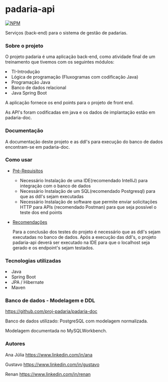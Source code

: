 # padaria-api
[![NPM](https://img.shields.io/npm/l/react)](https://github.com/proj-padaria/padaria-api/blob/main/LICENSE)


Serviços (back-end) para o sistema de gestão de padarias.

### Sobre o projeto

O projeto padaria é uma aplicação back-end, como atividade final de um treinamento que tivemos com os seguintes módulos:
<li>TI-Introdução
  <li>Lógica de programação (Fluxogramas com codificação Java)</li>
</li>
<li>Programação Java</li>
<li>Banco de dados relacional</li>
<li>Java Spring Boot</li>



  A aplicação fornece os end points para o projeto de front end. 

As API's foram codificadas em java e os dados de implantação estão em padaria-doc.

### Documentação

A documentação deste projeto e as ddl's para execução do banco de dados encontram-se em padaria-doc.


### Como usar 
 <!--ts-->
* [Pré-Requisitos](#pre-requisitos)
  
  - Necessário Instalação de uma IDE(recomendado IntelliJ) para integração com o banco de dados  
  - Necessário Instalação de um SQL(recomendado Postgresql) para que as ddl's sejam executadas  
  - Necessário Instalação de software que permite enviar solicitações HTTP para APIs (recomendado Postman) para que seja possível o teste dos end points
  <!--te-->

  <!--ts-->
* [Recomendações](#recomendações)
   
  Para  a conclusão dos testes do projeto é necessário que as ddl's sejam executadas no banco de dados.
  Após a execução das ddl's, o projeto padaria-api deverá ser executado na IDE para que o localhost seja gerado e os endpoint's sejam testados.
  
  <!--te-->

### Tecnologias utilizadas
<li>Java</li>
<li>Spring Boot</li>
<li>JPA / Hibernate</li>
<li>Maven</li>

### Banco de dados - Modelagem e DDL
https://github.com/proj-padaria/padaria-doc

Banco de dados utilizado: PostgreSQL com modelagem normalizada.

Modelagem documentada no MySQLWorkbench.


### Autores
Ana Júlia https://www.linkedin.com/in/ana

Gustavo https://www.linkedin.com/in/gustavo

Renan https://www.linkedin.com/in/renan
